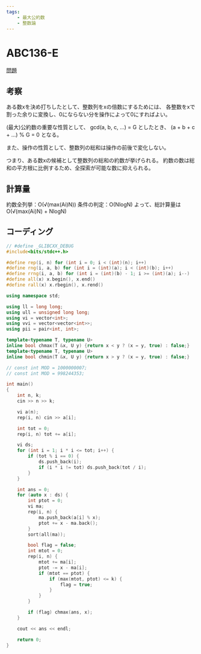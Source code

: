 ```yaml
---
tags:
    - 最大公約数
    - 整数論
---
```


# ABC136-E

[問題](https://atcoder.jp/contests/abc136/tasks/abc136_e)

## 考察

ある数xを決め打ちしたとして、整数列をxの倍数にするためには、
各整数をxで割った余りに変換し、0にならない分を操作によって0にすればよい。

(最大)公約数の重要な性質として、
gcd(a, b, c, ...) = G としたとき、
(a + b + c + ...) % G = 0
となる。

また、操作の性質として、整数列の総和は操作の前後で変化しない。

つまり、ある数xの候補として整数列の総和の約数が挙げられる。
約数の数は総和の平方根に比例するため、全探索が可能な数に抑えられる。

## 計算量

約数全列挙：O(√(max(Ai)N))
条件の判定：O(NlogN)
よって、総計算量は
O(√(max(Ai)N) + NlogN)

## コーディング

```cpp
// #define _GLIBCXX_DEBUG
#include<bits/stdc++.h>

#define rep(i, n) for (int i = 0; i < (int)(n); i++)
#define rng(i, a, b) for (int i = (int)(a); i < (int)(b); i++)
#define rrng(i, a, b) for (int i = (int)(b) - 1; i >= (int)(a); i--)
#define all(x) x.begin(), x.end()
#define rall(x) x.rbegin(), x.rend()

using namespace std;

using ll = long long;
using ull = unsigned long long;
using vi = vector<int>;
using vvi = vector<vector<int>>;
using pii = pair<int, int>;

template<typename T, typename U>
inline bool chmax(T &x, U y) {return x < y ? (x = y, true) : false;}
template<typename T, typename U>
inline bool chmin(T &x, U y) {return x > y ? (x = y, true) : false;}

// const int MOD = 1000000007;
// const int MOD = 998244353;

int main()
{
    int n, k;
    cin >> n >> k;

    vi a(n);
    rep(i, n) cin >> a[i];

    int tot = 0;
    rep(i, n) tot += a[i];

    vi ds;
    for (int i = 1; i * i <= tot; i++) {
        if (tot % i == 0) {
            ds.push_back(i);
            if (i * i != tot) ds.push_back(tot / i);
        }
    }

    int ans = 0;
    for (auto x : ds) {
        int ptot = 0;
        vi ma;
        rep(i, n) {
            ma.push_back(a[i] % x);
            ptot += x - ma.back();
        }
        sort(all(ma));

        bool flag = false;
        int mtot = 0;
        rep(i, n) {
            mtot += ma[i];
            ptot -= x - ma[i];
            if (mtot == ptot) {
                if (max(mtot, ptot) <= k) {
                    flag = true;
                }
            }
        }

        if (flag) chmax(ans, x);
    }

    cout << ans << endl;

    return 0;
}
```
